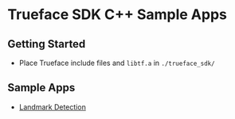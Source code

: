 # Trueface SDK C++ Sample Apps

## Getting Started
* Place Trueface include files and `libtf.a` in `./trueface_sdk/`

## Sample Apps
* [Landmark Detection](./landmark_detection/)
